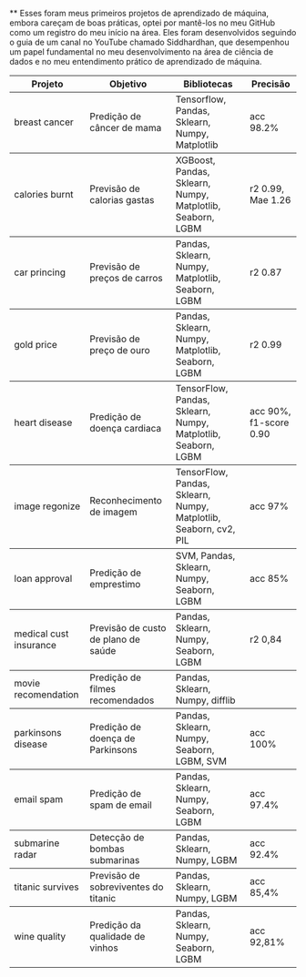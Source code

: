 ** Esses foram meus primeiros projetos de aprendizado de máquina, embora careçam de boas práticas, optei por mantê-los no meu GitHub como um registro do meu início na área. Eles foram desenvolvidos seguindo o guia de um canal no YouTube chamado Siddhardhan, que desempenhou um papel fundamental no meu desenvolvimento na área de ciência de dados e no meu entendimento prático de aprendizado de máquina.


<table>
  <thead>
    <tr>
      <th>Projeto</th>
      <th>Objetivo</th>
      <th>Bibliotecas</th>
      <th>Precisão</th>
    </tr>
  </thead>
  <tbody>
    <tr>
      <td>breast cancer</td>
      <td>Predição de câncer de mama</td>
      <td>Tensorflow, Pandas, Sklearn, Numpy, Matplotlib </td>
      <td>acc 98.2%</td>
    </tr>
    
  </tbody>

  <tbody>
    <tr>
      <td>calories burnt</td>
      <td>Previsão de calorias gastas</td>
      <td>XGBoost, Pandas, Sklearn, Numpy, Matplotlib, Seaborn, LGBM </td>
      <td>r2 0.99, Mae 1.26</td>
    </tr>
    
  </tbody>

  <tbody>
    <tr>
      <td>car princing</td>
      <td>Previsão de preços de carros</td>
      <td>Pandas, Sklearn, Numpy, Matplotlib, Seaborn, LGBM </td>
      <td>r2 0.87</td>
    </tr>
    
  </tbody>

  <tbody>
    <tr>
      <td>gold price</td>
      <td>Previsão de preço de ouro</td>
      <td>Pandas, Sklearn, Numpy, Matplotlib, Seaborn, LGBM </td>
      <td>r2 0.99</td>
    </tr>
    
  </tbody>

  <tbody>
    <tr>
      <td>heart disease</td>
      <td>Predição de doença cardiaca</td>
      <td>TensorFlow, Pandas, Sklearn, Numpy, Matplotlib, Seaborn, LGBM </td>
      <td>acc 90%, f1-score 0.90</td>
    </tr>
    
  </tbody>

   <tbody>
    <tr>
      <td>image regonize</td>
      <td>Reconhecimento de imagem</td>
      <td>TensorFlow, Pandas, Sklearn, Numpy, Matplotlib, Seaborn, cv2, PIL </td>
      <td>acc 97% </td>
    </tr>
    
  </tbody>

  <tbody>
    <tr>
      <td>loan approval</td>
      <td>Predição de emprestimo</td>
      <td>SVM, Pandas, Sklearn, Numpy, Seaborn, LGBM </td>
      <td>acc 85% </td>
    </tr>
    
  </tbody>

  <tbody>
    <tr>
      <td>medical cust insurance</td>
      <td>Previsão de custo de plano de saúde</td>
      <td> Pandas, Sklearn, Numpy, Seaborn, LGBM </td>
      <td>r2 0,84 </td>
    </tr>
    
  </tbody>

  <tbody>
    <tr>
      <td>movie recomendation</td>
      <td>Predição de filmes recomendados </td>
      <td> Pandas, Sklearn, Numpy, difflib</td>
      <td></td>
    </tr>
    
  </tbody>

  <tbody>
    <tr>
      <td>parkinsons disease</td>
      <td>Predição de doença de Parkinsons</td>
      <td>Pandas, Sklearn, Numpy, Seaborn, LGBM, SVM </td>
      <td>acc 100% </td>
    </tr>
    
  </tbody>

  <tbody>
    <tr>
      <td>email spam</td>
      <td>Predição de spam de email</td>
      <td>Pandas, Sklearn, Numpy, Seaborn, LGBM </td>
      <td>acc 97.4% </td>
    </tr>
    
  </tbody>

  <tbody>
    <tr>
      <td>submarine radar</td>
      <td>Detecção de bombas submarinas</td>
      <td>Pandas, Sklearn, Numpy, LGBM </td>
      <td>acc 92.4% </td>
    </tr>
    
  </tbody>

  <tbody>
    <tr>
      <td>titanic survives</td>
      <td>Previsão de sobreviventes do titanic</td>
      <td>Pandas, Sklearn, Numpy, LGBM </td>
      <td>acc 85,4% </td>
    </tr>
    
  </tbody>

  <tbody>
    <tr>
      <td>wine quality</td>
      <td>Predição da qualidade de vinhos</td>
      <td>Pandas, Sklearn, Numpy, Seaborn, LGBM </td>
      <td>acc 92,81% </td>
    </tr>
    
  </tbody>
</table>
